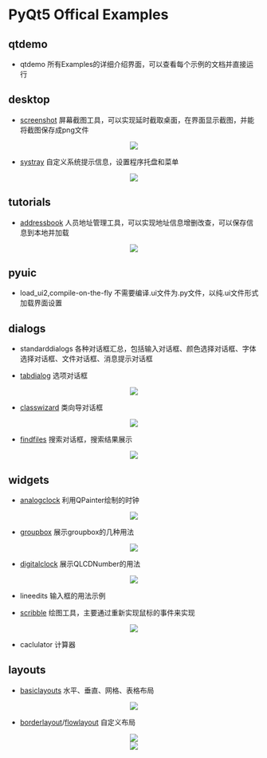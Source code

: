 # PyQt5 Offical Examples

## qtdemo
- qtdemo 所有Examples的详细介绍界面，可以查看每个示例的文档并直接运行

## desktop
- [screenshot](https://doc.qt.io/qtforpython-5/overviews/qtwidgets-desktop-screenshot-example.html?highlight=screenshot)  屏幕截图工具，可以实现延时截取桌面，在界面显示截图，并能将截图保存成png文件
<div align=center>
<img src="https://doc.qt.io/qtforpython-5/_images/screenshot-example.png">
</div>

- [systray](https://doc.qt.io/qtforpython-5/overviews/qtwidgets-desktop-systray-example.html?highlight=systray) 自定义系统提示信息，设置程序托盘和菜单

<div align=center>
<img src="https://doc.qt.io/qtforpython-5/_images/systemtray-editor.png">
</div>

## tutorials
- [addressbook](https://doc.qt.io/qtforpython-5/overviews/tutorials-addressbook.html?highlight=addressbook) 人员地址管理工具，可以实现地址信息增删改查，可以保存信息到本地并加载

<div align=center>
<img src="https://doc.qt.io/qtforpython-5/_images/addressbook-tutorial-screenshot.png">
</div>

## pyuic
- load_ui2,compile-on-the-fly 不需要编译.ui文件为.py文件，以纯.ui文件形式加载界面设置

## dialogs
- standarddialogs  各种对话框汇总，包括输入对话框、颜色选择对话框、字体选择对话框、文件对话框、消息提示对话框

- [tabdialog](https://doc.qt.io/qtforpython-5/overviews/qtwidgets-dialogs-tabdialog-example.html?highlight=tabdialog) 选项对话框
<div align=center>
<img src="https://doc.qt.io/qtforpython-5/_images/tabdialog-example.png">
</div>

- [classwizard](https://doc.qt.io/qtforpython-5/overviews/qtwidgets-dialogs-classwizard-example.html?highlight=classwizard) 类向导对话框
<div align=center>
<img src="https://doc.qt.io/qtforpython-5/_images/classwizard.png">
</div>

- [findfiles](https://doc.qt.io/qtforpython-5/overviews/qtwidgets-dialogs-findfiles-example.html#find-files-example) 搜索对话框，搜索结果展示
<div align=center>
<img src="https://doc.qt.io/qtforpython-5/_images/findfiles-example.png">
</div>

## widgets
- [analogclock](https://doc.qt.io/qtforpython-5/overviews/qtgui-analogclock-example.html?highlight=analogclock) 利用QPainter绘制的时钟

<div align=center>
<img src="https://doc.qt.io/qtforpython-5/_images/analogclock-window-example.png">
</div>

- [groupbox](https://doc.qt.io/qtforpython-5/overviews/qtwidgets-widgets-groupbox-example.html?highlight=groupbox)  展示groupbox的几种用法
  
<div align=center>
<img src="https://doc.qt.io/qtforpython-5/_images/groupbox-example.png">
</div>

- [digitalclock](https://doc.qt.io/qtforpython-5/overviews/qtwidgets-widgets-digitalclock-example.html?highlight=digitalclock) 展示QLCDNumber的用法

<div align=center>
<img src="https://doc.qt.io/qtforpython-5/_images/digitalclock-example.png">
</div>

- lineedits 输入框的用法示例

- [scribble](https://doc.qt.io/qtforpython-5/overviews/qtwidgets-widgets-scribble-example.html?highlight=scribble) 绘图工具，主要通过重新实现鼠标的事件来实现

<div align=center>
<img src="https://doc.qt.io/qtforpython-5/_images/scribble-example.png">
</div>

- caclulator 计算器
  
## layouts
- [basiclayouts](https://doc.qt.io/qtforpython-5/overviews/qtwidgets-layouts-basiclayouts-example.html?highlight=layouts) 水平、垂直、网格、表格布局

<div align=center>
<img src="https://doc.qt.io/qtforpython-5/_images/basiclayouts-example.png">
</div>

- [borderlayout](https://doc.qt.io/qtforpython-5/overviews/qtwidgets-layouts-borderlayout-example.html?highlight=borderlayout)/[flowlayout](https://doc.qt.io/qtforpython-5/overviews/qtwidgets-layouts-flowlayout-example.html?highlight=flowlayout) 自定义布局

<div align=center>
<img src="https://doc.qt.io/qtforpython-5/_images/borderlayout-example.png">
</br>
<img src="https://doc.qt.io/qtforpython-5/_images/flowlayout-example.png">
</div>
